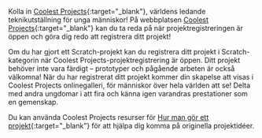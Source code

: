 Kolla in [Coolest Projects](https://coolestprojects.org/){:target="_blank"}, världens ledande teknikutställning för unga människor! På webbplatsen [Coolest Projects](https://coolestprojects.org/){:target="_blank"} kan du ta reda på när projektregistreringen är öppen och göra dig redo att registrera ditt projekt!

Om du har gjort ett Scratch-projekt kan du registrera ditt projekt i Scratch-kategorin när Coolest Projects-projektregistrering är öppen. Ditt projekt behöver inte vara färdigt – prototyper och pågående arbeten är också välkomna! När du har registrerat ditt projekt kommer din skapelse att visas i Coolest Projects onlinegalleri, för människor över hela världen att se! Delta med andra ungdomar i att fira och känna igen varandras prestationer som en gemenskap.

Du kan använda Coolest Projects resurser för [Hur man gör ett projekt](https://coolestprojects.org/2020/03/31/how-to-make-a-project-workbook-and-additional-resources/){:target="_blank"} för att hjälpa dig komma på originella projektidéer.
